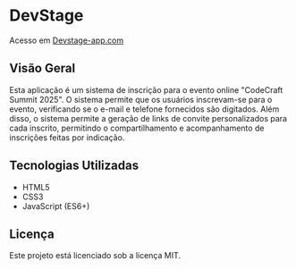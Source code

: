 # DevStage 

Acesso em [Devstage-app.com](https://devstage-fullstack-app.onrender.com/)

## Visão Geral
Esta aplicação é um sistema de inscrição para o evento online "CodeCraft Summit 2025". 
O sistema permite que os usuários inscrevam-se para o evento, verificando se o e-mail e telefone 
fornecidos são digitados. 
Além disso, o sistema permite a geração de links de convite personalizados para cada inscrito, 
permitindo o compartilhamento e acompanhamento de inscrições feitas por indicação.

## Tecnologias Utilizadas
- HTML5
- CSS3
- JavaScript (ES6+)

## Licença
Este projeto está licenciado sob a licença MIT.
